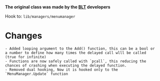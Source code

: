 __The original class was made by the [BLT](https://github.com/JamesWilko/Payday-2-BLT-Lua) developers__


Hook to: `lib/managers/menumanager`


# Changes
	- Added looping argument to the Add() function, this can be a bool or a number to define how many times the delayed call wlll be called (true for infinite)
	- Functions are now safely called with `pcall`, this reducing the chances of crashing when executing the delayed function.
	- Removed dual hooking, Now it is hooked only to the `MenuManager.Update` function
